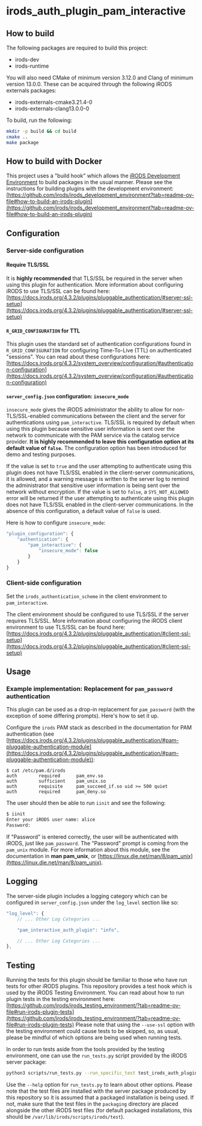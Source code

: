 # irods_auth_plugin_pam_interactive

## How to build

The following packages are required to build this project:
 - irods-dev
 - irods-runtime

You will also need CMake of minimum version 3.12.0 and Clang of minimum version 13.0.0. These can be acquired through the following iRODS externals packages:
 - irods-externals-cmake3.21.4-0
 - irods-externals-clang13.0.0-0

To build, run the following:
```bash
mkdir -p build && cd build
cmake ..
make package
```

## How to build with Docker

This project uses a "build hook" which allows the [iRODS Development Environment](https://github.com/irods/irods_development_environment) to build packages in the usual manner. Please see the instructions for building plugins with the development environment: [https://github.com/irods/irods_development_environment?tab=readme-ov-file#how-to-build-an-irods-plugin](https://github.com/irods/irods_development_environment?tab=readme-ov-file#how-to-build-an-irods-plugin)

## Configuration

### Server-side configuration

#### Require TLS/SSL

It is **highly recommended** that TLS/SSL be required in the server when using this plugin for authentication. More information about configuring iRODS to use TLS/SSL can be found here: [https://docs.irods.org/4.3.2/plugins/pluggable_authentication/#server-ssl-setup](https://docs.irods.org/4.3.2/plugins/pluggable_authentication/#server-ssl-setup)

#### `R_GRID_CONFIGURATION` for TTL

This plugin uses the standard set of authentication configurations found in `R_GRID_CONFIGURATION` for configuring Time-To-Live (TTL) on authenticated "sessions". You can read about these configurations here: [https://docs.irods.org/4.3.2/system_overview/configuration/#authentication-configuration](https://docs.irods.org/4.3.2/system_overview/configuration/#authentication-configuration)

#### `server_config.json` configuration: `insecure_mode`

`insecure_mode` gives the iRODS administrator the ability to allow for non-TLS/SSL-enabled communications between the client and the server for authentications using `pam_interactive`. TLS/SSL is required by default when using this plugin because sensitive user information is sent over the network to communicate with the PAM service via the catalog service provider. **It is highly recommended to leave this configuration option at its default value of `false`.** The configuration option has been introduced for demo and testing purposes.

If the value is set to `true` and the user attempting to authenticate using this plugin does not have TLS/SSL enabled in the client-server communications, it is allowed, and a warning message is written to the server log to remind the administrator that sensitive user information is being sent over the network without encryption. If the value is set to `false`, a `SYS_NOT_ALLOWED` error will be returned if the user attempting to authenticate using this plugin does not have TLS/SSL enabled in the client-server communications. In the absence of this configuration, a default value of `false` is used.

Here is how to configure `insecure_mode`:
```javascript
"plugin_configuration": {
    "authentication": {
        "pam_interactive": {
            "insecure_mode": false
        }
    }
}
```

### Client-side configuration

Set the `irods_authentication_scheme` in the client environment to `pam_interactive`.

The client environment should be configured to use TLS/SSL if the server requires TLS/SSL. More information about configuring the iRODS client environment to use TLS/SSL can be found here: [https://docs.irods.org/4.3.2/plugins/pluggable_authentication/#client-ssl-setup](https://docs.irods.org/4.3.2/plugins/pluggable_authentication/#client-ssl-setup)

## Usage

### Example implementation: Replacement for `pam_password` authentication

This plugin can be used as a drop-in replacement for `pam_password` (with the exception of some differing prompts). Here's how to set it up.

Configure the `irods` PAM stack as described in the documentation for PAM authentication (see [https://docs.irods.org/4.3.2/plugins/pluggable_authentication/#pam-pluggable-authentication-module](https://docs.irods.org/4.3.2/plugins/pluggable_authentication/#pam-pluggable-authentication-module)):
```
$ cat /etc/pam.d/irods
auth        required      pam_env.so
auth        sufficient    pam_unix.so
auth        requisite     pam_succeed_if.so uid >= 500 quiet
auth        required      pam_deny.so
```

The user should then be able to run `iinit` and see the following:
```bash
$ iinit
Enter your iRODS user name: alice
Password: 
```

If "Password" is entered correctly, the user will be authenticated with iRODS, just like `pam_password`. The "Password" prompt is coming from the `pam_unix` module. For more information about this module, see the documentation in **man pam_unix**, or [https://linux.die.net/man/8/pam_unix](https://linux.die.net/man/8/pam_unix).

## Logging

The server-side plugin includes a logging category which can be configured in `server_config.json` under the `log_level` section like so:
```javascript
"log_level": {
    // ... Other Log Categories ...

    "pam_interactive_auth_plugin": "info",

    // ... Other Log Categories ...
},
```

## Testing

Running the tests for this plugin should be familiar to those who have run tests for other iRODS plugins. This repository provides a test hook which is used by the iRODS Testing Environment. You can read about how to run plugin tests in the testing environment here: [https://github.com/irods/irods_testing_environment/?tab=readme-ov-file#run-irods-plugin-tests](https://github.com/irods/irods_testing_environment/?tab=readme-ov-file#run-irods-plugin-tests) Please note that using the `--use-ssl` option with the testing environment could cause tests to be skipped, so, as usual, please be mindful of which options are being used when running tests.

In order to run tests aside from the tools provided by the testing environment, one can use the `run_tests.py` script provided by the iRODS server package:
```bash
python3 scripts/run_tests.py --run_specific_test test_irods_auth_plugin_pam_interactive
```

Use the `--help` option for `run_tests.py` to learn about other options. Please note that the test files are installed with the server package produced by this repository so it is assumed that a packaged installation is being used. If not, make sure that the test files in the `packaging` directory are placed alongside the other iRODS test files (for default packaged installations, this should be `/var/lib/irods/scripts/irods/test`).
